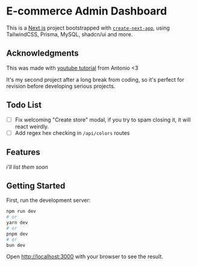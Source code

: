 # E-commerce Admin Dashboard

This is a [Next.js](https://nextjs.org/) project bootstrapped with [`create-next-app`](https://github.com/vercel/next.js/tree/canary/packages/create-next-app), using TailwindCSS, Prisma, MySQL, shadcn/ui and more.

## Acknowledgments

This was made with [youtube tutorial](https://www.youtube.com/watch?v=5miHyP6lExg) from Antonio <3

It's my second project after a long break from coding, so it's perfect for revision before developing serious projects.

## Todo List

- [ ] Fix welcoming "Create store" modal, if you try to spam closing it, it will react weirdly.
- [ ] Add regex hex checking in `/api/colors` routes

## Features

_i'll list them soon_

## Getting Started

First, run the development server:

```bash
npm run dev
# or
yarn dev
# or
pnpm dev
# or
bun dev
```

Open [http://localhost:3000](http://localhost:3000) with your browser to see the result.
